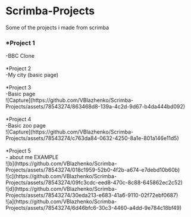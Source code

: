 # Scrimba-Projects<br>
Some of the projects i made from scrimba <br>
<h3>*Project 1 </h3>
-BBC Clone <br>
<br>
*Project 2 <br>
-My city (basic page)<br>
<br>
*Project 3 <br>
-Basic page <br>
![Capture](https://github.com/VBlazhenko/Scrimba-Projects/assets/78543274/863468d8-139a-4c2d-9d67-b4da444bd092)<br>
<br>
*Project 4 <br>
-Basic zoo page <br>
![Capture](https://github.com/VBlazhenko/Scrimba-Projects/assets/78543274/c763da84-0632-4250-8a1e-801a146e11d5)<br>
<br>
*Project 5 <br>
- about me EXAMPLE<br>
![b](https://github.com/VBlazhenko/Scrimba-Projects/assets/78543274/018c1959-52b0-4f2b-a674-e7debd10b60b)<br>
![c](https://github.com/VBlazhenko/Scrimba-Projects/assets/78543274/09fc3cdc-eed8-470c-8c88-645862ec2c52)<br>
![d](https://github.com/VBlazhenko/Scrimba-Projects/assets/78543274/30eda213-e683-41a6-9110-02f72ebf0687)<br>
![a](https://github.com/VBlazhenko/Scrimba-Projects/assets/78543274/6d46bfc6-30c3-4460-a4dd-9e784c18bf49)<br>
<br>

